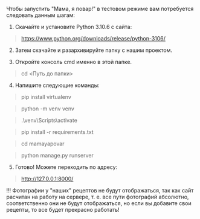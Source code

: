 Чтобы запустить "Мама, я повар!" в тестовом режиме вам потребуется следовать данным шагам:

1. Скачайте и установите Python 3.10.6 с сайта:
> https://www.python.org/downloads/release/python-3106/

2. Затем скачайте и разархивируйте папку с нашим проектом.

3. Откройте консоль cmd именно в этой папке.

> cd <Путь до папки>

4. Напишите следующие команды:

> pip install virtualenv

> python -m venv venv

> .\venv\Scripts\activate

> pip install -r requirements.txt

> cd mamayapovar

> python manage.py runserver

5. Готово! Можете переходить по адресу:

> http://127.0.0.1:8000/

!!! Фотографии у "наших" рецептов не будут отображаться, так как сайт расчитан на работу на сервере, т. е. все пути фотографий абсолютно, 
соответственно они не будут отображаться, но если вы добавите свои рецепты, то все будет прекрасно работать!
